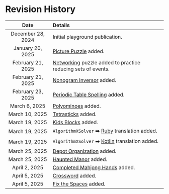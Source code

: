 # Revision History

|Date|Details|
|:--------:|:----------------|
| December 28, 2024 | Initial playground publication.|
| January 20, 2025 | [Picture Puzzle](picture-puzzle) added.|
| February 21, 2025 | [Networking](reducing-sets-of-events) puzzle added to practice reducing sets of events. |
| February 21, 2025 | [Nonogram Inversor](nonogram-inversor) added. |
| February 23, 2025 | [Periodic Table Spelling](periodic-table-spelling) added. |
| March 6, 2025 | [Polyominoes](polyominoes) added. |
| March 10, 2025 | [Tetrasticks](tetrasticks) added. |
| March 19, 2025 | [Kids Blocks](kids-blocks) added. |
| March 19, 2025 | `AlgorithmXSolver` ➡️ [Ruby](ruby) translation added. |
| March 19, 2025 | `AlgorithmXSolver` ➡️ [Kotlin](kotlin) translation added. |
| March 25, 2025 | [Depot Organization](depot-organization) added. |
| March 25, 2025 | [Haunted Manor](haunted-manor) added. |
| April 2, 2025 | [Completed Mahjong Hands](completed-mahjong-hands) added. |
| April 5, 2025 | [Crossword](crossword) added. |
| April 5, 2025 | [Fix the Spaces](fix-the-spaces) added. |
